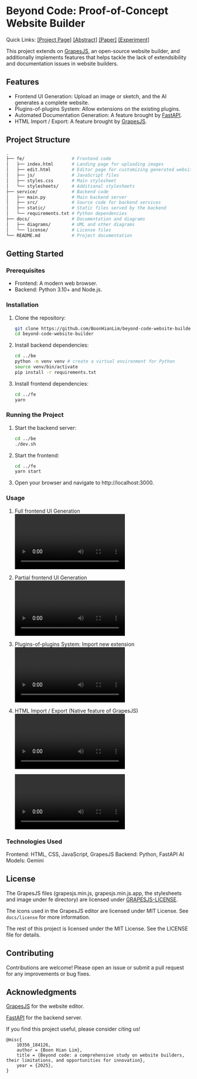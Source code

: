 # Beyond Code: Proof-of-Concept Website Builder

Quick Links:
[[Project Page]](https://boonhianlim.github.io/beyond-code)
[[Abstract]](https://openreview.net/forum?id=JRjTtoJman)
[[Paper]](https://hdl.handle.net/10356/184126)
[[Experiment]](https://github.com/BoonHianLim/partial-UI-generation)

This project extends on [GrapesJS](https://github.com/GrapesJS/grapesjs), an open-source website builder, and additionally implements features that helps tackle the lack of extendsibility and documentation issues in website builders. 

## Features
* Frontend UI Generation: Upload an image or sketch, and the AI generates a complete website.
* Plugins-of-plugins System: Allow extensions on the existing plugins.
* Automated Documentation Generation: A feature brought by [FastAPI](https://fastapi.tiangolo.com/).
* HTML Import / Export: A feature brought by [GrapesJS](https://github.com/GrapesJS/grapesjs).

## Project Structure
```bash
.
├── fe/                  # Frontend code
│   ├── index.html       # Landing page for uploading images
│   ├── edit.html        # Editor page for customizing generated websites
│   ├── js/              # JavaScript files
│   ├── styles.css       # Main stylesheet
│   └── stylesheets/     # Additional stylesheets
├── service/             # Backend code
│   ├── main.py          # Main backend server
│   ├── src/             # Source code for backend services
│   ├── static/          # Static files served by the backend
│   └── requirements.txt # Python dependencies
├── docs/                # Documentation and diagrams
│   ├── diagrams/        # UML and other diagrams
│   └── license/         # License files
└── README.md            # Project documentation
```

## Getting Started
### Prerequisites
* Frontend: A modern web browser.
* Backend: Python 3.10+ and Node.js.

### Installation
1. Clone the repository:
    ```bash
    git clone https://github.com/BoonHianLim/beyond-code-website-builder.git
    cd beyond-code-website-builder
    ```
2. Install backend dependencies:
    ```bash
    cd ../be
    python -m venv venv # create a virtual environment for Python
    source venv/bin/activate
    pip install -r requirements.txt
    ```
3. Install frontend dependencies:
    ```bash
    cd ../fe
    yarn
    ```
### Running the Project
1. Start the backend server:
    ```bash
    cd ../be
    ./dev.sh
    ```
2. Start the frontend:
    ```bash
    cd ../fe
    yarn start
    ```
3. Open your browser and navigate to http://localhost:3000.

### Usage
1. Full frontend UI Generation
    ![full-frontend-UI-generation](static/videos/full-generation.mp4)

2. Partial frontend UI Generation
    ![partial-frontend-UI-generation](static/videos/partial-generation.mp4)

3. Plugins-of-plugins System: Import new extension
    ![import-extension](static/videos/plugins-of-plugins.mp4)

4. HTML Import / Export (Native feature of GrapesJS)
    ![HTML-import](static/videos/html-import.mp4)

    ![HTML-export](static/videos/html-export.mp4)

### Technologies Used
Frontend: HTML, CSS, JavaScript, GrapesJS
Backend: Python, FastAPI
AI Models: Gemini

## License
The GrapesJS files (grapesjs.min.js, grapesjs.min.js.app, the stylesheets and image under fe directory) are licensed under [GRAPESJS-LICENSE](docs/license//GRAPESJS-LICENSE).

The icons used in the GrapesJS editor are licensed under MIT License. See `docs/license` for more information.

The rest of this project is licensed under the MIT License. See the LICENSE file for details.

## Contributing
Contributions are welcome! Please open an issue or submit a pull request for any improvements or bug fixes.

## Acknowledgments
[GrapesJS](https://github.com/GrapesJS/grapesjs) for the website editor.

[FastAPI](https://fastapi.tiangolo.com/) for the backend server.

If you find this project useful, please consider citing us!

```
@misc{
	10356_184126,
	author = {Boon Hian Lim},
	title = {Beyond code: a comprehensive study on website builders, their limitations, and opportunities for innovation},
	year = {2025},
}
```